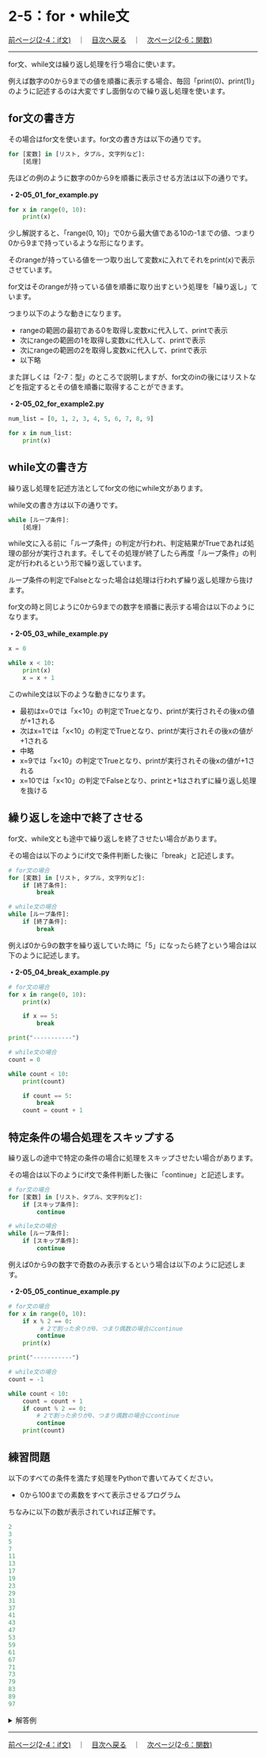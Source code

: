# 2-5：for・while文

[前ページ(2-4：if文)](./2-04.md)　｜　[目次へ戻る](../index.md)　｜　[次ページ(2-6：関数)](./2-06.md)
- - -
for文、while文は繰り返し処理を行う場合に使います。

例えば数字の0から9までの値を順番に表示する場合、毎回「print(0)、print(1)」のように記述するのは大変ですし面倒なので繰り返し処理を使います。

## for文の書き方

その場合はfor文を使います。for文の書き方は以下の通りです。
~~~python
for [変数] in [リスト, タプル, 文字列など]:
    [処理]
~~~

先ほどの例のように数字の0から9を順番に表示させる方法は以下の通りです。

__・2-05_01_for_example.py__
~~~python
for x in range(0, 10):
    print(x)
~~~

少し解説すると、「range(0, 10)」で0から最大値である10の-1までの値、つまり0から9まで持っているような形になります。

そのrangeが持っている値を一つ取り出して変数xに入れてそれをprint(x)で表示させています。

for文はそのrangeが持っている値を順番に取り出すという処理を「繰り返し」ています。

つまり以下のような動きになります。
- rangeの範囲の最初である0を取得し変数xに代入して、printで表示
- 次にrangeの範囲の1を取得し変数xに代入して、printで表示
- 次にrangeの範囲の2を取得し変数xに代入して、printで表示
- 以下略

また詳しくは「2-7：型」のところで説明しますが、for文のinの後にはリストなどを指定するとその値を順番に取得することができます。

__・2-05_02_for_example2.py__
~~~python
num_list = [0, 1, 2, 3, 4, 5, 6, 7, 8, 9]

for x in num_list:
    print(x)
~~~

## while文の書き方

繰り返し処理を記述方法としてfor文の他にwhile文があります。

while文の書き方は以下の通りです。

~~~python
while [ループ条件]:
    [処理]
~~~

while文に入る前に「ループ条件」の判定が行われ、判定結果がTrueであれば処理の部分が実行されます。そしてその処理が終了したら再度「ループ条件」の判定が行われるという形で繰り返しています。

ループ条件の判定でFalseとなった場合は処理は行われず繰り返し処理から抜けます。

for文の時と同じように0から9までの数字を順番に表示する場合は以下のようになります。

__・2-05_03_while_example.py__
~~~python
x = 0

while x < 10:
    print(x)
    x = x + 1
~~~

このwhile文は以下のような動きになります。
- 最初はx=0では「x<10」の判定でTrueとなり、printが実行されその後xの値が+1される
- 次はx=1では「x<10」の判定でTrueとなり、printが実行されその後xの値が+1される
- 中略
- x=9では「x<10」の判定でTrueとなり、printが実行されその後xの値が+1される
- x=10では「x<10」の判定でFalseとなり、printと+1はされずに繰り返し処理を抜ける


## 繰り返しを途中で終了させる

for文、while文とも途中で繰り返しを終了させたい場合があります。

その場合は以下のようにif文で条件判断した後に「break」と記述します。
~~~python
# for文の場合
for [変数] in [リスト, タプル, 文字列など]:
    if [終了条件]:
        break

# while文の場合
while [ループ条件]:
    if [終了条件]:
        break
~~~

例えば0から9の数字を繰り返していた時に「5」になったら終了という場合は以下のように記述します。

__・2-05_04_break_example.py__
~~~python
# for文の場合
for x in range(0, 10):
    print(x)

    if x == 5:
        break

print("-----------")

# while文の場合
count = 0

while count < 10:
    print(count)

    if count == 5:
        break
    count = count + 1
~~~


## 特定条件の場合処理をスキップする

繰り返しの途中で特定の条件の場合に処理をスキップさせたい場合があります。

その場合は以下のようにif文で条件判断した後に「continue」と記述します。

~~~python
# for文の場合
for [変数] in [リスト、タプル、文字列など]:
    if [スキップ条件]:
        continue

# while文の場合
while [ループ条件]:
    if [スキップ条件]:
        continue
~~~

例えば0から9の数字で奇数のみ表示するという場合は以下のように記述します。

__・2-05_05_continue_example.py__
~~~python
# for文の場合
for x in range(0, 10):
    if x % 2 == 0:
         # 2で割った余りが0、つまり偶数の場合にcontinue
        continue
    print(x)

print("-----------")

# while文の場合
count = -1

while count < 10:
    count = count + 1
    if count % 2 == 0:
        # 2で割った余りが0、つまり偶数の場合にcontinue
        continue
    print(count)
~~~

## 練習問題

以下のすべての条件を満たす処理をPythonで書いてみてください。
- 0から100までの素数をすべて表示させるプログラム

ちなみに以下の数が表示されていれば正解です。

~~~python
2
3
5
7
11
13
17
19
23
29
31
37
41
43
47
53
59
61
67
71
73
79
83
89
97
~~~

<details>
<summary>解答例</summary>

<b>・2-05_06_for_while_practice.py</b>
<br>
<pre>
# 解答例ではwhileとforを両方使っていますが
# どちらか一方だけの書き方でも答えが求められれば良いです。
count = 2

while count <= 100:
    prime_flg = True # 素数かどうかの判断結果変数

    for y in range(2, count):
        # 割り切れたら素数ではない
        if count % y == 0:
            prime_flg = False
            break

    if prime_flg:
        print(count) # 素数であれば表示

    count = count + 1
</pre>

</details>

- - -
[前ページ(2-4：if文)](./2-04.md)　｜　[目次へ戻る](../index.md)　｜　[次ページ(2-6：関数)](./2-06.md)